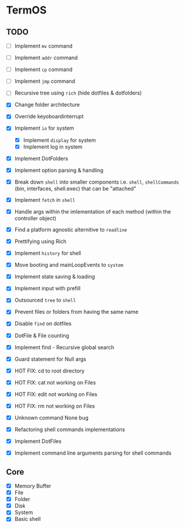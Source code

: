# TermOS

## TODO

- [ ] Implement `mv` command
- [ ] Implement `addr` command
- [ ] Implement `cp` command
- [ ] Implement `jmp` command
- [ ] Recursive tree using `rich` (hide dotfiles & dotfolders)

- [x] Change folder architecture
- [x] Override keyoboardinterrupt
- [x] Implement `io` for system

  - [x] Implement `display` for system
  - [x] Implement log in system

- [X] Implement DotFolders
- [x] Implement option parsing & handling
- [x] Break down `shell` into smaller components i.e. `shell`, `shellCommands` (bin, interfaces, shell.exec) that can be "attached"
- [x] Implement `fetch` in `shell`
- [x] Handle args within the imlementation of each method (within the controller object)
- [x] Find a platform agnostic alternitive to `readline`
- [x] Prettifying using Rich
- [x] Implement `history` for shell
- [x] Move booting and mainLoopEvents to `system`
- [x] Implement state saving & loading
- [x] Implement input with prefill
- [x] Outsourced `tree` to `shell`
- [x] Prevent files or folders from having the same name
- [x] Disable `find` on dotfiles
- [x] DotFile & File counting
- [x] Implement find - Recursive global search
- [x] Guard statement for Null args
- [x] HOT FIX: cd to root directory
- [x] HOT FIX: cat not working on Files
- [x] HOT FIX: edit not working on Files
- [x] HOT FIX: rm not working on Files
- [x] Unknown command None bug
- [x] Refactoring shell commands implementations
- [x] Implement DotFiles
- [x] Implement command line arguments parsing for shell commands

## Core

- [x] Memory Buffer
- [x] File
- [x] Folder
- [x] Disk
- [x] System
- [x] Basic shell
